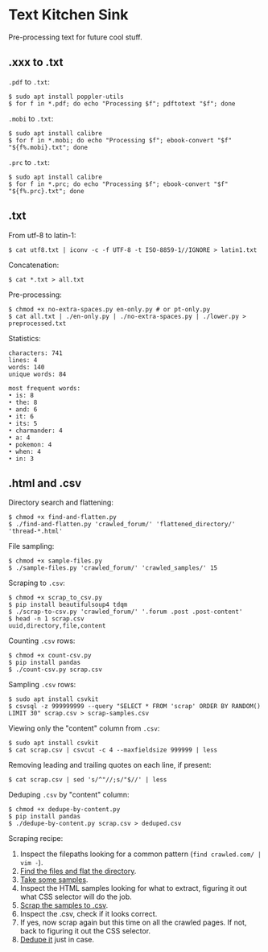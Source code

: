 # Text Kitchen Sink

Pre-processing text for future cool stuff.

## .xxx to .txt

`.pdf` to `.txt`:

```
$ sudo apt install poppler-utils
$ for f in *.pdf; do echo "Processing $f"; pdftotext "$f"; done
```

`.mobi` to `.txt`:

```
$ sudo apt install calibre
$ for f in *.mobi; do echo "Processing $f"; ebook-convert "$f" "${f%.mobi}.txt"; done
```

`.prc` to `.txt`:

```
$ sudo apt install calibre
$ for f in *.prc; do echo "Processing $f"; ebook-convert "$f" "${f%.prc}.txt"; done
```

## .txt

From utf-8 to latin-1:

```
$ cat utf8.txt | iconv -c -f UTF-8 -t ISO-8859-1//IGNORE > latin1.txt
```

Concatenation:

```
$ cat *.txt > all.txt
```

Pre-processing:

```
$ chmod +x no-extra-spaces.py en-only.py # or pt-only.py
$ cat all.txt | ./en-only.py | ./no-extra-spaces.py | ./lower.py > preprocessed.txt
``` 

Statistics:

``` 
characters: 741
lines: 4
words: 140
unique words: 84

most frequent words:
• is: 8
• the: 8
• and: 6
• it: 6
• its: 5
• charmander: 4
• a: 4
• pokemon: 4
• when: 4
• in: 3
``` 

## .html and .csv

Directory search and flattening:

```
$ chmod +x find-and-flatten.py
$ ./find-and-flatten.py 'crawled_forum/' 'flattened_directory/' 'thread-*.html'
```

File sampling:

```
$ chmod +x sample-files.py
$ ./sample-files.py 'crawled_forum/' 'crawled_samples/' 15
```

Scraping to `.csv`:

```
$ chmod +x scrap_to_csv.py
$ pip install beautifulsoup4 tdqm
$ ./scrap-to-csv.py 'crawled_forum/' '.forum .post .post-content'
$ head -n 1 scrap.csv
uuid,directory,file,content
```

Counting `.csv` rows:

```
$ chmod +x count-csv.py
$ pip install pandas
$ ./count-csv.py scrap.csv
```

Sampling `.csv` rows:

```
$ sudo apt install csvkit
$ csvsql -z 999999999 --query "SELECT * FROM 'scrap' ORDER BY RANDOM() LIMIT 30" scrap.csv > scrap-samples.csv
```

Viewing only the "content" column from `.csv`:

```
$ sudo apt install csvkit
$ cat scrap.csv | csvcut -c 4 --maxfieldsize 999999 | less
```

Removing leading and trailing quotes on each line, if present:

```
$ cat scrap.csv | sed 's/^"//;s/"$//' | less
```

Deduping `.csv` by "content" column:

```
$ chmod +x dedupe-by-content.py
$ pip install pandas
$ ./dedupe-by-content.py scrap.csv > deduped.csv
```

Scraping recipe:

1. Inspect the filepaths looking for a common pattern (`find crawled.com/ | vim -`).
1. [Find the files and flat the directory](#directory-search-and-flattening).
1. [Take some samples](#file-sampling).
1. Inspect the HTML samples looking for what to extract, figuring it out what CSS selector will do the job.
1. [Scrap the samples to .csv](#scraping-to-csv).
1. Inspect the .csv, check if it looks correct.
1. If yes, now scrap again but this time on all the crawled pages. If not, back to figuring it out the CSS selector.
1. [Dedupe it](#deduping-csv-by-content-column) just in case.
